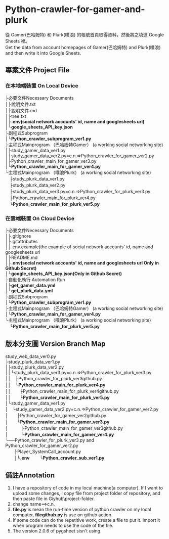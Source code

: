 # Python-crawler-for-gamer-and-plurk
從 Gamer(巴哈姆特) 和 Plurk(噗浪) 的帳號首頁取得資料，然後將之填進 Google Sheets 裡。  
Get the data from account homepages of Gamer(巴哈姆特) and Plurk(噗浪) and then write it into Google Sheets.   
## 專案文件 Project File

### 在本地端裝置 On Local Device
├必要文件Necessary Documents  
│├說明文件.txt  
│├說明文件.md  
│├tree.txt  
│├**.env(social network accounts' id, name and googlesheets url)**  
│└**google_sheets_API_key.json**  
├副程式Subprogram  
│└**Python_crawler_subprogram_ver1.py**  
├主程式Mainprogram （巴哈姆特Gamer） (a working social networking site)  
│├study_gamer_data_ver1.py  
│├study_gamer_data_ver2.py=c.n.=>Python_crawler_for_gamer_ver2.py  
│├Python_crawler_main_for_gamer_ver3.py  
│└**Python_crawler_main_for_gamer_ver4.py**  
└主程式Mainprogram （噗浪Plurk） (a working social networking site)  
　├study_plurk_data_ver1.py  
　├study_plurk_data_ver2.py  
　├study_plurk_data_ver3.py=c.n.=>Python_crawler_for_plurk_ver3.py  
　├Python_crawler_main_for_plurk_ver4.py  
　└**Python_crawler_main_for_plurk_ver5.py**  
### 在雲端裝置 On Cloud Device
├必要文件Necessary Documents  
│├.gitignore  
│├.gitattributes  
│├.env.example(the example of social network accounts' id, name and googlesheets url  
│├README.md  
│├**.env(social network accounts' id, name and googlesheets url Only in Github Secret)**  
│└**google_sheets_API_key.json(Only in Github Secret)**  
├自動化執行 Automation Run  
│├**get_gamer_data.yml**  
│└**get_plurk_data.yml**  
├副程式Subprogram  
│└**Python_crawler_subprogram_ver1.py**  
├主程式Mainprogram （巴哈姆特Gamer） (a working social networking site)  
│└**Python_crawler_main_for_gamer_ver4.py**  
└主程式Mainprogram （噗浪Plurk） (a working social networking site)  
　└**Python_crawler_main_for_plurk_ver5.py**  
## 版本分支圖 Version Branch Map
study_web_data_ver0.py  
├study_plurk_data_ver1.py  
│├study_plurk_data_ver2.py  
││└study_plurk_data_ver3.py=c.n.=>Python_crawler_for_plurk_ver3.py  
││　├Python_crawler_for_plurk_ver3github.py  
││　└**Python_crawler_main_for_plurk_ver4.py**  
││　　├Python_crawler_main_for_plurk_ver4github.py  
││　　└**Python_crawler_main_for_plurk_ver5.py**  
│└study_gamer_data_ver1.py  
│　└study_gamer_data_ver2.py=c.n.=>Python_crawler_for_gamer_ver2.py  
│　　├Python_crawler_for_gamer_ver2github.py  
│　　└**Python_crawler_main_for_gamer_ver3.py**  
│　　　├Python_crawler_main_for_gamer_ver3github.py  
│　　　└**Python_crawler_main_for_gamer_ver4.py**  
└──Python_crawler_for_plurk_ver3.py and Python_crawler_for_gamer_ver2.py  
　　├Player_SystemCall_account.py  
　　│└**.env**
　　└**Python_crawler_sub_ver1.py**  
## 備註Annotation
 1. I have a repository of code in my local machine(a computer). If I want to upload some changes, I copy file from project folder of repository, and then paste file in Giyhub\project-folder.   
 2. change name==>c.n.   
 3. **file.py** is mean the run-time version of python crawler on my local computer, **filegithub.py** is use on github action.   
 4. If some code can do the repetitive work, create a file to put it. Import it when program needs to use the code of the file.   
 5. The version 2.0.6 of pygsheet sisn't using.   